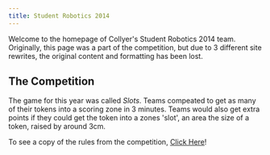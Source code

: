```yaml
---
title: Student Robotics 2014
---
```


Welcome to the homepage of Collyer's Student Robotics 2014 team. Originally, this page was a part of the competition, but due to 3 different site rewrites, the original content and formatting has been lost.

## The Competition

The game for this year was called _Slots_. Teams compeated to get as many of their tokens into a scoring zone in 3 minutes. Teams would also get extra points if they could get the token into a zones 'slot', an area the size of a token, raised by around 3cm.

To see a copy of the rules from the competition, [Click Here](https://www.studentrobotics.org/resources/2014/rulebook.pdf)!
